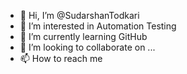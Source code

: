 - 👋 Hi, I’m @SudarshanTodkari
- 👀 I’m interested in Automation Testing
- 🌱 I’m currently learning GitHub
- 💞️ I’m looking to collaborate on ...
- 📫 How to reach me 

<!---
sudarshanThinks/sudarshanThinks is a ✨ special ✨ repository because its `README.md` (this file) appears on your GitHub profile.
You can click the Preview link to take a look at your changes.
--->
